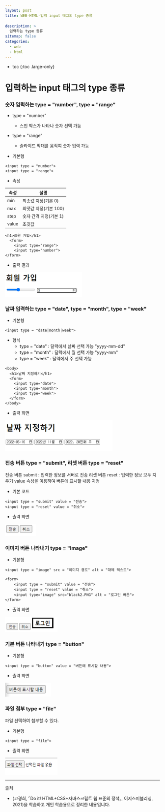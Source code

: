 ```yaml
---
layout: post
title: WEB-HTML-입력 input 태그의 type 종류

description: >
  입력하는 type 종류
sitemap: false
categories:
  - web
  - html
---
```


* toc
{:toc .large-only}

# 입력하는 input 태그의 type 종류

### 숫자 입력하는 type = "number", type = "range"

- type = "number"
  - 스핀 박스가 나타나 숫자 선택 가능

- type = "range"
  - 슬라이드 막대를 움직여 숫자 입력 가능

- 기본형

~~~
<input type = "number">
<input type = "range">
~~~

- 속성

|속성|설명|
|---|---|
|min|최솟값 지정(기본 0)|
|max|최댓값 지정(기본 100)|
|step|숫자 간격 지정(기본 1)|
|value|초깃값|

~~~
<h1>회원 가입</h1>
  <form>
    <input type="range">
    <input type="number">
</form>
~~~

- 출력 결과

<img src="/assets/img/blog/web/html/post13/1.PNG" width="250" height="80">

### 날짜 입력하는 type = "date", type = "month", type = "week"

- 기본형

~~~
<input type = "date|month|week">
~~~

- 형식
  - type = "date" : 달력에서 날짜 선택 가능 "yyyy-mm-dd"
  - type = "month" : 달력에서 월 선택 가능 "yyyy-mm"
  - type = "week" : 달력에서 주 선택 가능


~~~
<body>
  <h1>날짜 지정하기</h1>
  <form>
    <input type="date">
    <input type="month">
    <input type="week">
  </form>
</body>
~~~

- 출력 화면

<img src="/assets/img/blog/web/html/post13/2.PNG" width="350" height="100">

### 전송 버튼 type = "submit", 리셋 버튼 type = "reset"

전송 버튼 submit : 입력한 정보를 서버로 전송
리셋 버튼 reset : 입력한 정보 모두 지우기
value 속성을 이용하여 버튼에 표시할 내용 지정

- 기본 코드

~~~
<input type = "submit" value = "전송">
<input type = "reset" value = "취소">
~~~

- 출력 화면

<img src="/assets/img/blog/web/html/post13/3.PNG" width="100" height="40">

### 이미지 버튼 나타내기 type = "image"

- 기본형

~~~
<input type = "image" src = "이미지 경로" alt = "대체 텍스트">
~~~

~~~
<form>
    <input type = "submit" value = "전송">
    <input type = "reset" value = "취소">
    <input type="image" src="black2.PNG" alt = "로그인 버튼">
</form>
~~~

- 출력 화면

<img src="/assets/img/blog/web/html/post13/4.PNG" width="170" height="50">

### 기본 버튼 나타내기 type = "button"

- 기본형

~~~
<input type = "button" value = "버튼에 표시할 내용">
~~~

- 출력 화면

<img src="/assets/img/blog/web/html/post13/5.PNG" width="150" height="45">

### 파일 첨부 type = "file"
파일 선택하여 첨부할 수 있다.

- 기본형

~~~
<input type = "file">
~~~

- 출력 화면

<img src="/assets/img/blog/web/html/post13/6.PNG" width="170" height="55">


-----
출처

- (고경희, ⌜Do it! HTML+CSS+자바스크립트 웹 표준의 정석⌟, 이지스퍼블리싱, 	2021)을 학습하고 개인 학습용으로 정리한 내용입니다.
